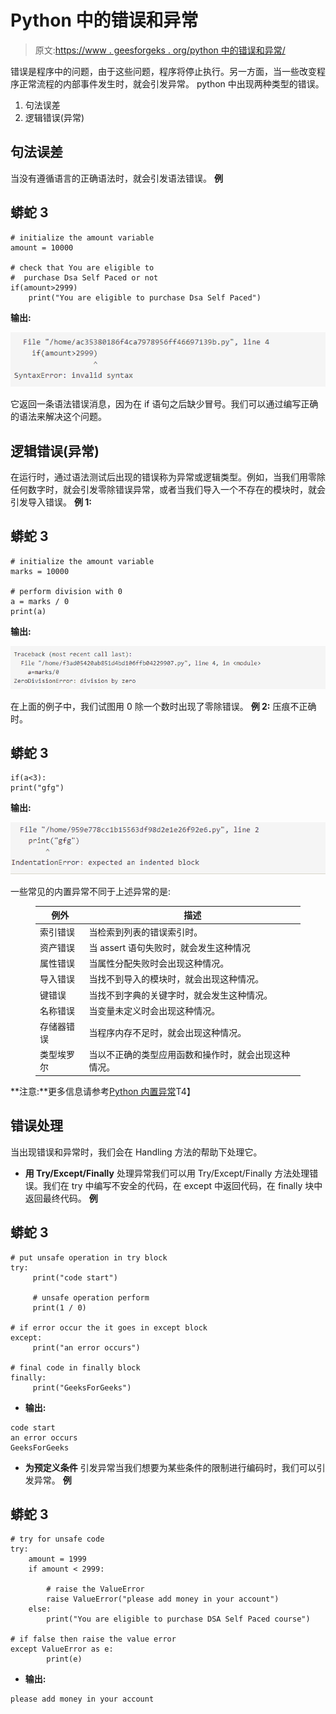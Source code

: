 # Python 中的错误和异常

> 原文:[https://www . geesforgeks . org/python 中的错误和异常/](https://www.geeksforgeeks.org/errors-and-exceptions-in-python/)

错误是程序中的问题，由于这些问题，程序将停止执行。另一方面，当一些改变程序正常流程的内部事件发生时，就会引发异常。
python 中出现两种类型的错误。

1.  句法误差
2.  逻辑错误(异常)

## 句法误差

当没有遵循语言的正确语法时，就会引发语法错误。
**例**

## 蟒蛇 3

```
# initialize the amount variable
amount = 10000

# check that You are eligible to
#  purchase Dsa Self Paced or not
if(amount>2999)
    print("You are eligible to purchase Dsa Self Paced")

```

**输出:**

![](img/2ffe2033446e0b79906ff02382cd255d.png)

它返回一条语法错误消息，因为在 if 语句之后缺少冒号。我们可以通过编写正确的语法来解决这个问题。

## 逻辑错误(异常)

在运行时，通过语法测试后出现的错误称为异常或逻辑类型。例如，当我们用零除任何数字时，就会引发零除错误异常，或者当我们导入一个不存在的模块时，就会引发导入错误。
**例 1:**

## 蟒蛇 3

```
# initialize the amount variable
marks = 10000

# perform division with 0
a = marks / 0
print(a)
```

**输出:**

![](img/12c2e1b00cc8ced58feeddc818673ece.png)

在上面的例子中，我们试图用 0 除一个数时出现了零除错误。
**例 2:** 压痕不正确时。

## 蟒蛇 3

```
if(a<3):
print("gfg")
```

**输出:**

![](img/7980ddb00a53df043717d4597bc3f324.png)

一些常见的内置异常不同于上述异常的是:

<figure class="table">

| 例外 | 描述 |
| --- | --- |
| 索引错误 | 当检索到列表的错误索引时。 |
| 资产错误 | 当 assert 语句失败时，就会发生这种情况 |
| 属性错误 | 当属性分配失败时会出现这种情况。 |
| 导入错误 | 当找不到导入的模块时，就会出现这种情况。 |
| 键错误 | 当找不到字典的关键字时，就会发生这种情况。 |
| 名称错误 | 当变量未定义时会出现这种情况。 |
| 存储器错误 | 当程序内存不足时，就会出现这种情况。 |
| 类型埃罗尔 | 当以不正确的类型应用函数和操作时，就会出现这种情况。 |

</figure>

**注意:**更多信息请参考[Python 内置异常](https://www.geeksforgeeks.org/built-exceptions-python/)T4】

## 错误处理

当出现错误和异常时，我们会在 Handling 方法的帮助下处理它。

*   **用 Try/Except/Finally**
    处理异常我们可以用 Try/Except/Finally 方法处理错误。我们在 try 中编写不安全的代码，在 except 中返回代码，在 finally 块中返回最终代码。
    **例**

## 蟒蛇 3

```
# put unsafe operation in try block
try:
     print("code start")

     # unsafe operation perform
     print(1 / 0)

# if error occur the it goes in except block
except:
     print("an error occurs")

# final code in finally block
finally:
     print("GeeksForGeeks")
```

*   **输出:**

```
code start
an error occurs
GeeksForGeeks
```

*   **为预定义条件**
    引发异常当我们想要为某些条件的限制进行编码时，我们可以引发异常。
    **例**

## 蟒蛇 3

```
# try for unsafe code
try:
    amount = 1999
    if amount < 2999:

        # raise the ValueError
        raise ValueError("please add money in your account")
    else:
        print("You are eligible to purchase DSA Self Paced course")

# if false then raise the value error
except ValueError as e:
        print(e)
```

*   **输出:**

```
please add money in your account
```